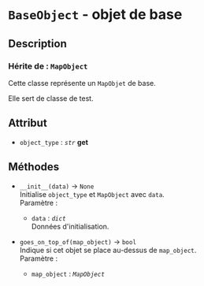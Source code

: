 # `BaseObject` - objet de base
## Description
### Hérite de : `MapObject`
Cette classe représente un `MapObjet` de base.

Elle sert de classe de test.
## Attribut
- `object_type` : *`str`* **get**
## Méthodes
- `__init__(data)` &rarr; `None` \
  Initialise `object_type` et `MapObject` avec `data`. \
  Paramètre : 
  * `data` : *`dict`* \
    Données d'initialisation.

- `goes_on_top_of(map_object)` &rarr; `bool` \
  Indique si cet objet se place au-dessus de `map_object`. \
  Paramètre :
  * `map_object` : *`MapObject`*
